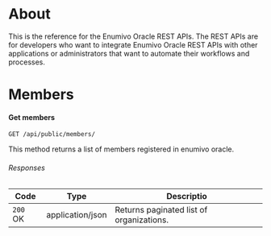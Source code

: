 # About

This is the reference for the Enumivo Oracle REST APIs. The REST APIs are for developers who want to integrate Enumivo Oracle REST APIs with other applications or administrators that want to automate their workflows and processes.

# Members
#### Get members
`GET /api/public/members/`

This method returns a list of members registered in enumivo oracle.

###### Responses
| Code | Type | Descriptio |
| --- | --- | --- |
| `200` OK | application/json | Returns paginated list of organizations. |

